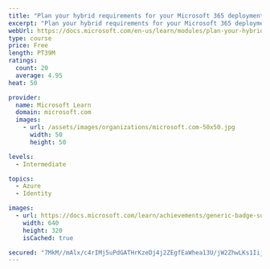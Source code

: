 ```yaml
---
title: "Plan your hybrid requirements for your Microsoft 365 deployment"
excerpt: "Plan your hybrid requirements for your Microsoft 365 deployment"
webUrl: https://docs.microsoft.com/en-us/learn/modules/plan-your-hybrid-requirements-for-your-microsoft-365-deployment/
type: course
price: Free
length: PT39M
ratings:
  count: 20
  average: 4.95
heat: 50

provider:
  name: Microsoft Learn
  domain: microsoft.com
  images:
    - url: /assets/images/organizations/microsoft.com-50x50.jpg
      width: 50
      height: 50

levels:
  - Intermediate

topics:
  - Azure
  - Identity

images:
  - url: https://docs.microsoft.com/learn/achievements/generic-badge-social.png
    width: 640
    height: 320
    isCached: true

secured: "7MkM//mAlx/c4rIMj5uPdGATHrKzeDj4j2ZEgfEaWhea13U/jW2ZhwLKs1IijQn1rJh7A//uf4Z/wF0KK2SavUFAKMsLaqT8GxdWwJDw2GjY6yzPBvWKhdQBdsmJk5xwfKXJzZqrCMqXWGcFDBqy5XMZoz9RsEnCf017XsOmzyBrRW2qYJcwfomIizulen7eYcD6Kxm+BhqQnQEiO2H6ZkEzr2/c6WiH1zndGZ2GJGfrgo5hMdDxHjk2Psbkni/NvfqfQMsSa95ixubRJDg9l+n6EVx7buOv+9hIBhKO5JSjDS/dkt/drD+ax33I7FnLruSjtBVJ4U+Lkekqz3v+FJnAAZdtV0UC0iJpoyRsiRWJI6kDI0M4L7LWFnO2r5lyzdl+PASnyaGwjV1FiBNvqUoGQiQHJoarwqu/CZmn4r0=;O+254jciWlZg37yktEX3/g=="
---
```


